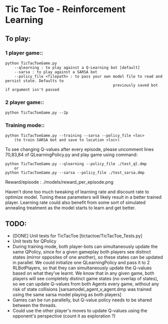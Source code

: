 # Tic Tac Toe - Reinforcement Learning

To play:
---------

### 1 player game::
    python TicTacToeGame.py
        --qlearning : to play against a Q-Learning bot [default]
        --sarsa : to play against a SARSA bot
        --policy_file <filepath> : to pass your own model file to read and persist state. Defaults to
                                                    previously saved bot if argument isn't passed

### 2 player game::
    python TicTacToeGame.py --2p

### Training mode::
    python TicTacToeGame.py --training --sarsa --policy_file <loc>
        (to train SARSA bot and save to location <loc>)

To see changing Q-values after every episode, please uncomment lines 70,83,84 of QLearningPolicy.py 
and play game using command:

    python TicTacToeGame.py --qlearning --policy_file ./test_ql.dmp
        or
    python TicTacToeGame.py --sarsa --policy_file ./test_sarsa.dmp



Reward/episode : ./models/reward_per_episode.png

Haven't done too much tweaking of learning rate and discount rate to optimize model. Tuning these parameters
will likely result in a better trained player. Learning rate could also benefit from some sort of simulated
annealing treatment as the model starts to learn and get better.

TODO:
--------------------
* [DONE] Unit tests for TicTacToe [tictactoe/TicTacToe_Tests.py]
* Unit tests for QPolicy
* During training mode, both player-bots can simultaneously update the same QPolicy, since for a given gameplay both players
  see distinct states (mirror opposites of one another), so these states can be updated in parallel.
  We could initialize one QLearningPolicy and pass it to 2 RLBotPlayers, so that they can simultaneously update the Q-values
  based on what they've learnt. We know that in any given game, both players will see completely distinct game
  states (no overlap of states), so we can update Q-values from both Agents every game, without any risk of state collisions
  [sarsamodel_agent_v_agent.dmp was trained using the same sarsa model playing as both players]
* Games can be run parallelly, but Q-value policy needs to be shared between the threads.
* Could use the other player's moves to update Q-values using the opponent's perspective (count it as exploration ?)

